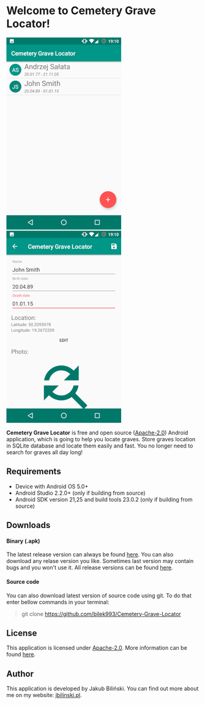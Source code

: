 Welcome to Cemetery Grave Locator!
==================================

![Cemetery Grave Locator - 1](.docs/img1.png)
![Cemetery Grave Locator - 2](.docs/img2.png)

**Cemetery Grave Locator** is free and open source ([Apache-2.0](LICENSE)) Android application, which is going to help you locate graves. Store graves location in SQLite database and locate them easily and fast. You no longer need to search for graves all day long!



## Requirements

* Device with Android OS 5.0+
* Android Studio 2.2.0+ (only if building from source)
* Android SDK version 21,25 and build tools 23.0.2 (only if building from source)



## Downloads

#### Binary (.apk)

The latest release version can always be found [here](https://github.com/bilek993/Cemetery-Grave-Locator/releases/latest). You can also download any relase version you like. Sometimes last version may contain bugs and you won't use it. All release versions can be found [here](https://github.com/bilek993/Cemetery-Grave-Locator/releases).

#### Source code

You can also download latest version of source code using git. To do that enter bellow commands in your terminal:
> git clone https://github.com/bilek993/Cemetery-Grave-Locator



## License

This application is licensed under [Apache-2.0](LICENSE). More information can be found [here](https://www.apache.org/licenses/LICENSE-2.0).

## Author

This application is developed by Jakub Biliński. You can find out more about me on my website: [jbilinski.pl](http:/www.jbilinski.pl).